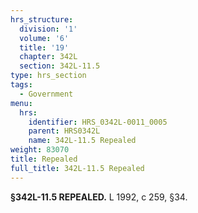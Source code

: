```yaml
---
hrs_structure:
  division: '1'
  volume: '6'
  title: '19'
  chapter: 342L
  section: 342L-11.5
type: hrs_section
tags:
  - Government
menu:
  hrs:
    identifier: HRS_0342L-0011_0005
    parent: HRS0342L
    name: 342L-11.5 Repealed
weight: 83070
title: Repealed
full_title: 342L-11.5 Repealed
---
```

**§342L-11.5 REPEALED.** L 1992, c 259, §34.